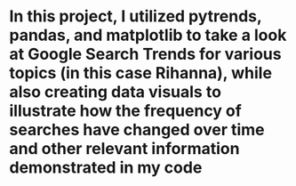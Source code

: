 # In this project, I utilized pytrends, pandas, and matplotlib to take a look at Google Search Trends for various topics (in this case Rihanna), while also creating data visuals to illustrate how the frequency of searches have changed over time and other relevant information demonstrated in my code
